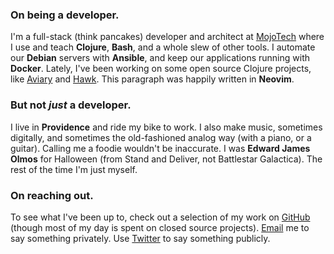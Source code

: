 ### On being a developer.
I'm a full-stack (think pancakes) developer and architect at [MojoTech](https://mojotech.com) where I use and teach **Clojure**, **Bash**, and a whole slew of other tools. I automate our **Debian** servers with **Ansible**, and keep our applications running with **Docker**. Lately, I've been working on some open source Clojure projects, like [Aviary](https://wkf.github.com/aviary) and [Hawk](https://wkf.github.io/hawk). This paragraph was happily written in **Neovim**.

### But not *just* a developer.
I live in **Providence** and ride my bike to work. I also make music, sometimes digitally, and sometimes the old-fashioned analog way (with a piano, or a guitar). Calling me a foodie wouldn't be inaccurate. I was **Edward James Olmos** for Halloween (from Stand and Deliver, not Battlestar Galactica). The rest of the time I'm just myself.

### On reaching out.
To see what I've been up to, check out a selection of my work on [GitHub](http://github.com/wkf "Github") (though most of my day is spent on closed source projects). [Email](mailto:yes@willfarrell.is "Email") me to say something privately. Use [Twitter](http://twitter.com/wkf "Twitter") to say something publicly.
